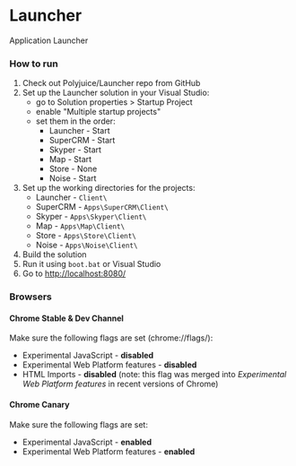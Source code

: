 Launcher
========

Application Launcher

### How to run

1. Check out Polyjuice/Launcher repo from GitHub
2. Set up the Launcher solution in your Visual Studio:
   - go to Solution properties > Startup Project
   - enable "Multiple startup projects"
   - set them in the order:
     - Launcher - Start
     - SuperCRM - Start
     - Skyper - Start
     - Map - Start
     - Store - None
     - Noise - Start
3. Set up the working directories for the projects:
     - Launcher - `Client\`
     - SuperCRM - `Apps\SuperCRM\Client\`
     - Skyper - `Apps\Skyper\Client\`
     - Map - `Apps\Map\Client\`
     - Store - `Apps\Store\Client\`
     - Noise - `Apps\Noise\Client\`
4. Build the solution
5. Run it using `boot.bat` or Visual Studio
6. Go to [http://localhost:8080/](http://localhost:8080/)

### Browsers

#### Chrome Stable & Dev Channel

Make sure the following flags are set (chrome://flags/):

 - Experimental JavaScript - **disabled**
 - Experimental Web Platform features - **disabled**
 - HTML Imports - **disabled** (note: this flag was merged into *Experimental Web Platform features* in recent versions of Chrome)

#### Chrome Canary

Make sure the following flags are set:

 - Experimental JavaScript - **enabled**
 - Experimental Web Platform features - **enabled**
